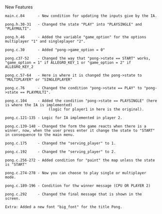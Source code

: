 New Features

    main.c.84      - New condition for updating the inputs give by the IA.

    pong.h.30-31   - Changed the state "PLAY" into "PLAYSINGLE" and "PLAYMULTI".

    pong.h.46      - Added the variable "game_option" for the options multiplayer "1" and singleplayer "2".

    pong.c.30      - Added "pong->game_option = 0"

    pong.c37-52    - Changed the way that "pong->state == START" works, "game_option = 1" if ALLEGRO_KEY_1 or "game_option = 2" if ALLEGRO_KEY_2

    pong.c.57-64   - Here is where it is changed the pong->state to "MULTIPLAYER" or "SINGLEPLAYER"

    pong.c.76      - Changed the condition "pong->state == PLAY" to "pong->state == PLAYMULTI".
   
    pong.c.104     - Added the condition "pong->state == PLAYSINGLE" (here is where the IA is implemented)
                        (logic for player1 in here is the original).
                 
    pong.c.121-135 - Logic for IA implemented in player 2.
    
    pong.c.139-148 - Changed the form the game reacts when there is a winner, now, when the user press enter it change the state to "START" in consequence to the main menu.

    pong.c.175     - Changed the "serving_player" to 1.

    pong.c.192     - Changed the "serving_player" to 2.

    pong.c.256-272 - Added condition for "paint" the map unless the state is "START"

    pong.c.274-278 - Now you can choose to play single or multiplayer mode.

    pong.c.189-196 - Condition for thw winner message (CPU OR PLAYER 2)

    pong.c.292     - Changed the final message that is shown in the screen.

    Extra: Added a new font "big_font" for the title Pong.